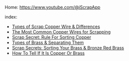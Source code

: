 Home: https://www.youtube.com/@iScrapApp

index:
- [Types of Scrap Copper Wire & Differences](https://youtu.be/4IFRoXJP3xQ)
- [The Most Common Copper Wires for Scrapping](https://youtu.be/eG0DUd_Bpj0)
- [Scrap Secret: Rule For Sorting Copper](https://youtu.be/LmFxpBFR2G0)
- [Types of Brass & Separating Them](https://youtu.be/yxGUl7h-hP4)
- [Scrap Secrets: Sorting Your Brass & Bronze Red Brass](https://youtu.be/eJ9ZYs0Ym4g)
- [How To Tell If It Is Copper Or Brass](https://youtu.be/-Gll93gZf2E)
